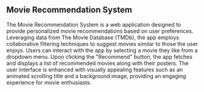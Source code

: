 
## Movie Recommendation System
The Movie Recommendation System is a web application designed to provide personalized movie
 recommendations based on user preferences. Leveraging data from The Movie Database (TMDb),
 the app employs collaborative filtering techniques to suggest movies similar to those the 
user enjoys. Users can interact with the app by selecting a movie they like from a dropdown
 menu. Upon clicking the "Recommend" button, the app fetches and displays a list of recommended movies along with their posters. The user interface is enhanced with visually appealing features such as an animated scrolling title and a background image, providing an engaging experience for movie enthusiasts.
